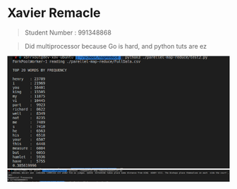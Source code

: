 # Xavier Remacle

> Student Number : 991348868

> Did multiprocessor because Go is hard, and python tuts are ez

![para](para.png)
![seq](seq.png)

